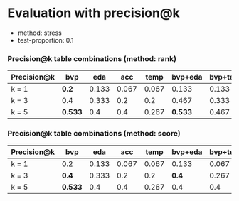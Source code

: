 # Evaluation with precision@k
* method: stress
* test-proportion: 0.1
### Precision@k table combinations (method: rank)
| Precision@k | bvp | eda | acc | temp | bvp+eda | bvp+temp | bvp+acc | eda+acc | eda+temp | acc+temp | bvp+eda+acc | bvp+eda+temp | bvp+acc+temp | eda+acc+temp | bvp+eda+acc+temp | 
|---|---|---|---|---|---|---|---|---|---|---|---|---|---|---|---|
| k = 1 | **0.2** | 0.133 | 0.067 | 0.067 | 0.133 | 0.133 | 0.133 | 0.133 | 0.067 | 0.067 | 0.133 | **0.2** | 0.133 | 0.067 | 0.133 | 
| k = 3 | 0.4 | 0.333 | 0.2 | 0.2 | 0.467 | 0.333 | 0.333 | 0.333 | 0.267 | 0.133 | **0.533** | 0.333 | 0.333 | 0.067 | 0.333 | 
| k = 5 | **0.533** | 0.4 | 0.4 | 0.267 | **0.533** | 0.467 | 0.467 | 0.4 | 0.333 | 0.267 | **0.533** | 0.4 | 0.4 | 0.267 | 0.333 | 

### Precision@k table combinations (method: score)
| Precision@k | bvp | eda | acc | temp | bvp+eda | bvp+temp | bvp+acc | eda+acc | eda+temp | acc+temp | bvp+eda+acc | bvp+eda+temp | bvp+acc+temp | eda+acc+temp | bvp+eda+acc+temp | 
|---|---|---|---|---|---|---|---|---|---|---|---|---|---|---|---|
| k = 1 | 0.2 | 0.133 | 0.067 | 0.067 | 0.133 | 0.067 | **0.267** | 0.133 | 0.067 | 0.067 | 0.133 | 0.067 | 0.067 | 0.067 | 0.133 | 
| k = 3 | **0.4** | 0.333 | 0.2 | 0.2 | **0.4** | 0.267 | **0.4** | 0.333 | 0.2 | 0.2 | **0.4** | 0.2 | 0.267 | 0.2 | 0.2 | 
| k = 5 | **0.533** | 0.4 | 0.4 | 0.267 | 0.4 | 0.4 | 0.467 | 0.333 | 0.267 | 0.333 | 0.4 | 0.267 | 0.467 | 0.267 | 0.267 | 


